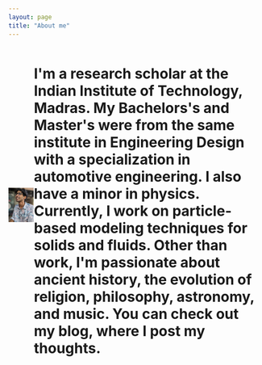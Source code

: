 ```yaml
---
layout: page
title: "About me"
---
```


<html>
  <head>
    <title>Pretty Paris</title>
  </head>
  <style>
  .container {
  display: flex;
  align-items: center;
  justify-content: center
}

img {
  max-width: 100%;
  max-height:100%;
}

.text {
  font-size: 10px;
  padding-left: 20px;
}
  </style>
  <body>

  <div class="container">
     <div class="image">
     <img src="pp3.png">
      </div>
      <div class="text">
        <h1>I'm a research scholar at the Indian Institute of Technology, Madras. My Bachelors's and Master's were from the same institute in Engineering Design with a specialization in automotive engineering. I also have a minor in physics. Currently, I work on particle-based modeling techniques for solids and fluids. Other than work, I'm passionate about ancient history, the evolution of religion, philosophy, astronomy, and music. You can check out my blog, where I post my thoughts.</h1>
      </div>
  </div>
  <body>
   
<html>
 
